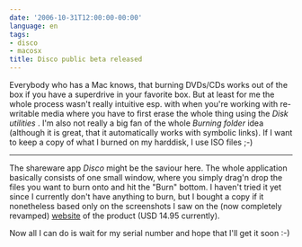 ```yaml
---
date: '2006-10-31T12:00:00-00:00'
language: en
tags:
- disco
- macosx
title: Disco public beta released
---
```



<img src="http://zerokspot.com/uploads/disco.app.png" alt="" class="left"/>Everybody who has a Mac knows, that burning DVDs/CDs works out of the box if you have a superdrive in your favorite box. But at least for me the whole process wasn't really intuitive esp. with when you're working with re-writable media where you have to first erase the whole thing using the _Disk utilities_  . I'm also not really a big fan of the whole _Burning folder_ idea (although it is great, that it automatically works with symbolic links). If I want to keep a copy of what I burned on my harddisk, I use ISO files ;-)

-------------------------------



The shareware app _Disco_ might be the saviour here. The whole application basically consists of one small window, where you simply drag'n drop the files you want to burn onto and hit the "Burn" bottom. I haven't tried it yet since I currently don't have anything to burn, but I bought a copy if it nonetheless based only on the screenshots I saw on the (now completely revamped) [website](http://www.discoapp.com/) of the product (USD 14.95 currently).

Now all I can do is wait for my serial number and hope that I'll get it soon :-)